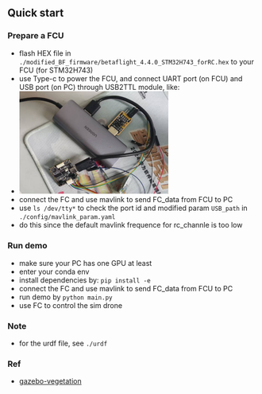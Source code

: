 ## Quick start

### Prepare a FCU
- flash HEX file in `./modified_BF_firmware/betaflight_4.4.0_STM32H743_forRC.hex` to your FCU (for STM32H743)
- use Type-c to power the FCU, and connect UART port (on FCU) and USB port (on PC) through USB2TTL module, like:
- <img src="./doc/1.png"  width="300" /> <br>
- connect the FC and use mavlink to send FC_data from FCU to PC
- use `ls /dev/tty*` to check the port id and modified param `USB_path` in `./config/mavlink_param.yaml`
- do this since the default mavlink frequence for rc_channle is too low

### Run demo
- make sure your PC has one GPU at least
- enter your conda env
- install dependencies by: `pip install -e`
- connect the FC and use mavlink to send FC_data from FCU to PC
- run demo by `python main.py`
- use FC to control the sim drone

### Note
- for the urdf file, see `./urdf` 

### Ref
- [gazebo-vegetation](https://github.com/kubja/gazebo-vegetation)
